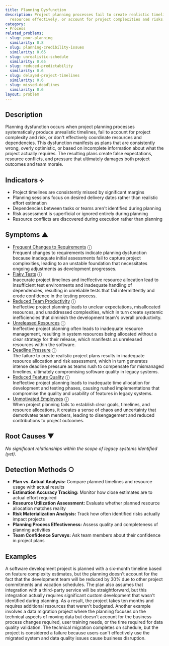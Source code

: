 ```yaml
---
title: Planning Dysfunction
description: Project planning processes fail to create realistic timelines, allocate
  resources effectively, or account for project complexities and risks.
category:
- Process
related_problems:
- slug: poor-planning
  similarity: 0.8
- slug: planning-credibility-issues
  similarity: 0.65
- slug: unrealistic-schedule
  similarity: 0.65
- slug: reduced-predictability
  similarity: 0.6
- slug: delayed-project-timelines
  similarity: 0.6
- slug: missed-deadlines
  similarity: 0.6
layout: problem
---
```


## Description

Planning dysfunction occurs when project planning processes systematically produce unrealistic timelines, fail to account for project complexity and risk, or don't effectively coordinate resources and dependencies. This dysfunction manifests as plans that are consistently wrong, overly optimistic, or based on incomplete information about what the project actually requires. The resulting plans create false expectations, resource conflicts, and pressure that ultimately damages both project outcomes and team morale.


## Indicators ⟡

- Project timelines are consistently missed by significant margins
- Planning sessions focus on desired delivery dates rather than realistic effort estimation
- Dependencies between tasks or teams aren't identified during planning
- Risk assessment is superficial or ignored entirely during planning
- Resource conflicts are discovered during execution rather than planning


## Symptoms ▲

- [Frequent Changes to Requirements](frequent-changes-to-requirements.md) <span class="info-tooltip" title="Confidence: 0.558, Strength: 0.772">ⓘ</span>
<br/>  Frequent changes to requirements indicate planning dysfunction because inadequate initial assessments fail to capture project complexities, leading to an unstable foundation that necessitates ongoing adjustments as development progresses.
- [Flaky Tests](flaky-tests.md) <span class="info-tooltip" title="Confidence: 0.493, Strength: 0.831">ⓘ</span>
<br/>  Inaccurate project timelines and ineffective resource allocation lead to insufficient test environments and inadequate handling of dependencies, resulting in unreliable tests that fail intermittently and erode confidence in the testing process.
- [Reduced Team Productivity](reduced-team-productivity.md) <span class="info-tooltip" title="Confidence: 0.381, Strength: 0.804">ⓘ</span>
<br/>  Ineffective project planning leads to unclear expectations, misallocated resources, and unaddressed complexities, which in turn create systemic inefficiencies that diminish the development team's overall productivity.
- [Unreleased Resources](unreleased-resources.md) <span class="info-tooltip" title="Confidence: 0.370, Strength: 0.679">ⓘ</span>
<br/>  Ineffective project planning often leads to inadequate resource management, resulting in system resources being allocated without a clear strategy for their release, which manifests as unreleased resources within the software.
- [Deadline Pressure](deadline-pressure.md) <span class="info-tooltip" title="Confidence: 0.347, Strength: 0.757">ⓘ</span>
<br/>  The failure to create realistic project plans results in inadequate resource allocation and risk assessment, which in turn generates intense deadline pressure as teams rush to compensate for mismanaged timelines, ultimately compromising software quality in legacy systems.
- [Reduced Feature Quality](reduced-feature-quality.md) <span class="info-tooltip" title="Confidence: 0.311, Strength: 0.737">ⓘ</span>
<br/>  Ineffective project planning leads to inadequate time allocation for development and testing phases, causing rushed implementations that compromise the quality and usability of features in legacy systems.
- [Unmotivated Employees](unmotivated-employees.md) <span class="info-tooltip" title="Confidence: 0.305, Strength: 0.719">ⓘ</span>
<br/>  When project planning fails to establish clear goals, timelines, and resource allocations, it creates a sense of chaos and uncertainty that demotivates team members, leading to disengagement and reduced contributions to project outcomes.

## Root Causes ▼

*No significant relationships within the scope of legacy systems identified (yet).*

## Detection Methods ○

- **Plan vs. Actual Analysis:** Compare planned timelines and resource usage with actual results
- **Estimation Accuracy Tracking:** Monitor how close estimates are to actual effort required
- **Resource Utilization Assessment:** Evaluate whether planned resource allocation matches reality
- **Risk Materialization Analysis:** Track how often identified risks actually impact projects
- **Planning Process Effectiveness:** Assess quality and completeness of planning activities
- **Team Confidence Surveys:** Ask team members about their confidence in project plans


## Examples

A software development project is planned with a six-month timeline based on feature complexity estimates, but the planning doesn't account for the fact that the development team will be reduced by 30% due to other project commitments and vacation schedules. The plan also assumes that integration with a third-party service will be straightforward, but this integration actually requires significant custom development that wasn't identified during planning. As a result, the project takes ten months and requires additional resources that weren't budgeted. Another example involves a data migration project where the planning focuses on the technical aspects of moving data but doesn't account for the business process changes required, user training needs, or the time required for data quality validation. The technical migration completes on schedule, but the project is considered a failure because users can't effectively use the migrated system and data quality issues cause business disruption.
